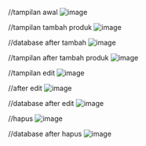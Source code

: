 //tampilan awal
![image](https://github.com/user-attachments/assets/05a747f2-e834-4de1-a837-fb90c254b382)

//tampilan tambah produk
![image](https://github.com/user-attachments/assets/6144ecb4-8d5c-487e-b0ef-f53b60ed304e)

//database after tambah
![image](https://github.com/user-attachments/assets/ea0298c2-1196-4a0f-b0a1-6de18901c5f7)

//tampilan after tambah produk
![image](https://github.com/user-attachments/assets/2db7c53e-1390-4957-b948-ab2458b1f6fb)

//tampilan edit
![image](https://github.com/user-attachments/assets/a9be3e06-f428-440f-8901-b94211e441bc)

//after edit
![image](https://github.com/user-attachments/assets/27e23af6-51a1-4480-9a7d-cceace4d8919)

//database after edit
![image](https://github.com/user-attachments/assets/8e9d3a6a-6304-47ae-9b42-6d77b2980e32)

//hapus
![image](https://github.com/user-attachments/assets/9dbcd564-3d8e-49ea-b963-295897e20882)

//database after hapus
![image](https://github.com/user-attachments/assets/eb6e8dd4-4634-4b59-8649-b4413296496c)

